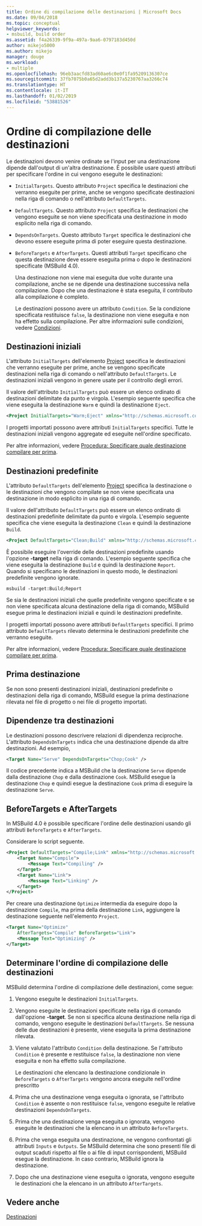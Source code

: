 ```yaml
---
title: Ordine di compilazione delle destinazioni | Microsoft Docs
ms.date: 09/04/2018
ms.topic: conceptual
helpviewer_keywords:
- msbuild, build order
ms.assetid: f4a26339-9f9a-497a-9aa6-0797183d450d
author: mikejo5000
ms.author: mikejo
manager: douge
ms.workload:
- multiple
ms.openlocfilehash: 96eb3aacfd83ad60ae6c0e0f1fa95209136307ce
ms.sourcegitcommit: 37fb7075b0a65d2add3b137a5230767aa3266c74
ms.translationtype: HT
ms.contentlocale: it-IT
ms.lasthandoff: 01/02/2019
ms.locfileid: "53881526"
---
```

# <a name="target-build-order"></a>Ordine di compilazione delle destinazioni
Le destinazioni devono venire ordinate se l'input per una destinazione dipende dall'output di un'altra destinazione. È possibile usare questi attributi per specificare l'ordine in cui vengono eseguite le destinazioni:  
  
- `InitialTargets`. Questo attributo `Project` specifica le destinazioni che verranno eseguite per prime, anche se vengono specificate destinazioni nella riga di comando o nell'attributo `DefaultTargets`.  
  
- `DefaultTargets`. Questo attributo `Project` specifica le destinazioni che vengono eseguite se non viene specificata una destinazione in modo esplicito nella riga di comando.  
  
- `DependsOnTargets`. Questo attributo `Target` specifica le destinazioni che devono essere eseguite prima di poter eseguire questa destinazione.  
  
- `BeforeTargets` e `AfterTargets`. Questi attributi `Target` specificano che questa destinazione deve essere eseguita prima o dopo le destinazioni specificate (MSBuild 4.0).  
  
  Una destinazione non viene mai eseguita due volte durante una compilazione, anche se ne dipende una destinazione successiva nella compilazione. Dopo che una destinazione è stata eseguita, il contributo alla compilazione è completo.  
  
  Le destinazioni possono avere un attributo `Condition`. Se la condizione specificata restituisce `false`, la destinazione non viene eseguita e non ha effetto sulla compilazione. Per altre informazioni sulle condizioni, vedere [Condizioni](../msbuild/msbuild-conditions.md).  
  
## <a name="initial-targets"></a>Destinazioni iniziali  
 L'attributo `InitialTargets` dell'elemento [Project](../msbuild/project-element-msbuild.md) specifica le destinazioni che verranno eseguite per prime, anche se vengono specificate destinazioni nella riga di comando o nell'attributo `DefaultTargets`. Le destinazioni iniziali vengono in genere usate per il controllo degli errori.  
  
 Il valore dell'attributo `InitialTargets` può essere un elenco ordinato di destinazioni delimitate da punto e virgola. L'esempio seguente specifica che viene eseguita la destinazione `Warm` e quindi la destinazione `Eject`.  
  
```xml  
<Project InitialTargets="Warm;Eject" xmlns="http://schemas.microsoft.com/developer/msbuild/2003">  
```  
  
 I progetti importati possono avere attributi `InitialTargets` specifici. Tutte le destinazioni iniziali vengono aggregate ed eseguite nell'ordine specificato.  
  
 Per altre informazioni, vedere [Procedura: Specificare quale destinazione compilare per prima](../msbuild/how-to-specify-which-target-to-build-first.md).  
  
## <a name="default-targets"></a>Destinazioni predefinite  
 L'attributo `DefaultTargets` dell'elemento [Project](../msbuild/project-element-msbuild.md) specifica la destinazione o le destinazioni che vengono compilate se non viene specificata una destinazione in modo esplicito in una riga di comando.  
  
 Il valore dell'attributo `DefaultTargets` può essere un elenco ordinato di destinazioni predefinite delimitate da punto e virgola. L'esempio seguente specifica che viene eseguita la destinazione `Clean` e quindi la destinazione `Build`.  
  
```xml  
<Project DefaultTargets="Clean;Build" xmlns="http://schemas.microsoft.com/developer/msbuild/2003">  
```  
  
 È possibile eseguire l'override delle destinazioni predefinite usando l'opzione **-target** nella riga di comando. L'esempio seguente specifica che viene eseguita la destinazione `Build` e quindi la destinazione `Report`. Quando si specificano le destinazioni in questo modo, le destinazioni predefinite vengono ignorate.  
  
 `msbuild -target:Build;Report`  
  
 Se sia le destinazioni iniziali che quelle predefinite vengono specificate e se non viene specificata alcuna destinazione della riga di comando, MSBuild esegue prima le destinazioni iniziali e quindi le destinazioni predefinite.  
  
 I progetti importati possono avere attributi `DefaultTargets` specifici. Il primo attributo `DefaultTargets` rilevato determina le destinazioni predefinite che verranno eseguite.  
  
 Per altre informazioni, vedere [Procedura: Specificare quale destinazione compilare per prima](../msbuild/how-to-specify-which-target-to-build-first.md).  
  
## <a name="first-target"></a>Prima destinazione  
 Se non sono presenti destinazioni iniziali, destinazioni predefinite o destinazioni della riga di comando, MSBuild esegue la prima destinazione rilevata nel file di progetto o nei file di progetto importati.  
  
## <a name="target-dependencies"></a>Dipendenze tra destinazioni  
 Le destinazioni possono descrivere relazioni di dipendenza reciproche. L'attributo `DependsOnTargets` indica che una destinazione dipende da altre destinazioni. Ad esempio,  
  
```xml  
<Target Name="Serve" DependsOnTargets="Chop;Cook" />  
```  
  
 Il codice precedente indica a MSBuild che la destinazione `Serve` dipende dalla destinazione `Chop` e dalla destinazione `Cook`. MSBuild esegue la destinazione `Chop` e quindi esegue la destinazione `Cook` prima di eseguire la destinazione `Serve`.  
  
## <a name="beforetargets-and-aftertargets"></a>BeforeTargets e AfterTargets  
 In MSBuild 4.0 è possibile specificare l'ordine delle destinazioni usando gli attributi `BeforeTargets` e `AfterTargets`.  
  
 Considerare lo script seguente.  
  
```xml  
<Project DefaultTargets="Compile;Link" xmlns="http://schemas.microsoft.com/developer/msbuild/2003">  
    <Target Name="Compile">  
        <Message Text="Compiling" />  
    </Target>  
    <Target Name="Link">  
        <Message Text="Linking" />  
    </Target>  
</Project>  
```  
  
 Per creare una destinazione `Optimize` intermedia da eseguire dopo la destinazione `Compile`, ma prima della destinazione `Link`, aggiungere la destinazione seguente nell'elemento `Project`.  
  
```xml  
<Target Name="Optimize"   
    AfterTargets="Compile" BeforeTargets="Link">  
    <Message Text="Optimizing" />  
</Target>  
```  
  
## <a name="determine-the-target-build-order"></a>Determinare l'ordine di compilazione delle destinazioni  
 MSBuild determina l'ordine di compilazione delle destinazioni, come segue:  
  
1.  Vengono eseguite le destinazioni `InitialTargets`.  
  
2.  Vengono eseguite le destinazioni specificate nella riga di comando dall'opzione **-target**. Se non si specifica alcuna destinazione nella riga di comando, vengono eseguite le destinazioni `DefaultTargets`. Se nessuna delle due destinazioni è presente, viene eseguita la prima destinazione rilevata.  
  
3.  Viene valutato l'attributo `Condition` della destinazione. Se l'attributo `Condition` è presente e restituisce `false`, la destinazione non viene eseguita e non ha effetto sulla compilazione.

    Le destinazioni che elencano la destinazione condizionale in `BeforeTargets` o `AfterTargets` vengono ancora eseguite nell'ordine prescritto
  
4.  Prima che una destinazione venga eseguita o ignorata, se l'attributo `Condition` è assente o non restituisce `false`, vengono eseguite le relative destinazioni `DependsOnTargets`.  
  
5.  Prima che una destinazione venga eseguita o ignorata, vengono eseguite le destinazioni che la elencano in un attributo `BeforeTargets`.  
  
6.  Prima che venga eseguita una destinazione, ne vengono confrontati gli attributi `Inputs` e `Outputs`. Se MSBuild determina che sono presenti file di output scaduti rispetto al file o ai file di input corrispondenti, MSBuild esegue la destinazione. In caso contrario, MSBuild ignora la destinazione.  
  
7.  Dopo che una destinazione viene eseguita o ignorata, vengono eseguite le destinazioni che la elencano in un attributo `AfterTargets`.  
  
## <a name="see-also"></a>Vedere anche  
 [Destinazioni](../msbuild/msbuild-targets.md)
